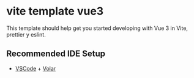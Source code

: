# vite template vue3

This template should help get you started developing with Vue 3 in Vite, prettier y eslint.

## Recommended IDE Setup

- [VSCode](https://code.visualstudio.com/) + [Volar](https://marketplace.visualstudio.com/items?itemName=johnsoncodehk.volar)
